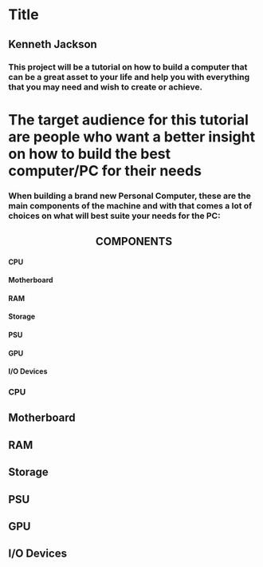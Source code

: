 # Title

## Kenneth Jackson

### This project will be a tutorial on how to build a computer that can be a great asset to your life and help you with everything that you may need and wish to create or achieve.

# The target audience for this tutorial are people who want a better insight on how to build the best computer/PC for their needs

### When building a brand new Personal Computer, these are the main components of the machine and with that comes a lot of choices on what will best suite your needs for the PC:

## <center>COMPONENTS </center>

#### CPU
#### Motherboard
#### RAM
#### Storage
#### PSU
#### GPU
#### I/O Devices

### CPU

## Motherboard

## RAM

## Storage

## PSU

## GPU

## I/O Devices
